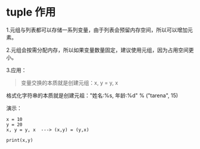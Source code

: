# tuple 作用

1.元组与列表都可以存储一系列变量，由于列表会预留内存空间，所以可以增加元素。

2.元组会按需分配内存，所以如果变量数量固定，建议使用元组，因为占用空间更小。

3.应用：

> 变量交换的本质就是创建元组：x, y = y, x

格式化字符串的本质就是创建元祖："姓名:%s, 年龄:%d"  % ("tarena", 15)

演示：

```
x = 10
y = 20
x, y = y, x  ---> (x,y) = (y,x)

print(x,y)
```
